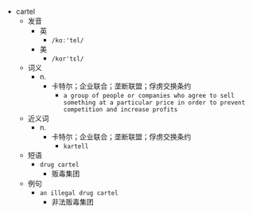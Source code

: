 - cartel
  - 发音
    - 英
      - `/kɑː'tel/`
    - 美
      - `/kɑr'tɛl/`
  - 词义
    - n.
      - 卡特尔；企业联合；垄断联盟；俘虏交换条约
        - `a group of people or companies who agree to sell something at a particular price in order to prevent competition and increase profits`
  - 近义词
    - n.
      - 卡特尔；企业联合；垄断联盟；俘虏交换条约
        - `kartell`
  - 短语
    - `drug cartel`
      - 贩毒集团 
  - 例句
    - `an illegal drug cartel`
      - 非法贩毒集团

